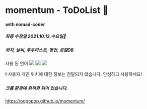 # momentum - ToDoList 💭
#### with nomad-coder


##### 최종 수정일 2021.10.13.수요일💫


##### 위치, 날씨, 투두리스트, 명언, 로컬DB

사용 된 언어
<img src="https://img.shields.io/badge/HTML5-e34f26?style=flat-square&logo=HTML5&logoColor=ffffff"/>
<img src="http://img.shields.io/badge/CSS3-1572B6?style=flat-square&logo=CSS3&logoColor=ffffff"/>
<img src="http://img.shields.io/badge/VanilaJS-F7DF1E?style=flat-square&logo=JavaScript&logoColor=ffffff"/>


❗ 사용자 개인 위치에 대한 정보는 전달되지 않습니다. 안심하고 사용하세요!

##### 크롬 환경에 최적화 되어 있습니다.

https://oopopop.github.io/momentum/
